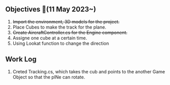 ## Objectives  :notebook_with_decorative_cover:(11 May 2023~)

1. ~~Import the environment, 3D models for the project.~~
2. Place Cubes to make the track for the plane.
3. ~~Create AircraftController.cs for the Engine component.~~
4. Assigne one cube at a certain time.
5. Using Lookat function to change the direction

## Work Log
1. Creted Tracking.cs, which takes the cub and points to the another Game Object so that the plNe can rotate.
